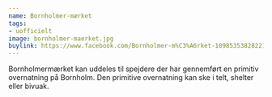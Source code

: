 ```yaml
---
name: Bornholmer-mærket
tags:
- uofficielt
image: bornholmer-maerket.jpg
buylink: https://www.facebook.com/Bornholmer-m%C3%A6rket-109853538282218
---
```

Bornholmermærket kan uddeles til spejdere der har gennemført en primitiv overnatning på Bornholm. Den primitive overnatning kan ske i telt, shelter eller bivuak.
